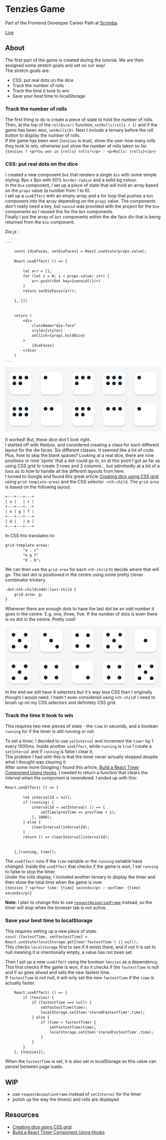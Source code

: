 # Tenzies Game

Part of the Frontend Developer Career Path at [Scrimba](https://scrimba.com/learn/frontend).  
  
[Live](https://mchlol.github.io/tenzies/) 

## About

The first part of the game is created during the tutorial. We are then assigned some stretch goals and set on our way!  
The stretch goals are:   
- CSS: put real dots on the dice
- Track the number of rolls
- Track the time it took to win
- Save your best time to localStorage

### Track the number of rolls

The first thing to do is create a piece of state to hold the number of rolls. Then, at the top of the `rollDice()` function, `setRolls(rolls + 1)` and if the game has been won, `setRolls(0)`. Next I include a ternary before the roll button to display the number of rolls.  
If the game has been won (`tenzies` is true), show the user how many rolls they took to win, otherwise just show the number of rolls taken so far.  
`{tenzies ? <p>You won in {rolls} rolls!</p> : <p>Rolls: {rolls}</p>}` 

### CSS: put real dots on the dice

I created a new component `Dot` that renders a single `div` with some simple styling: 8px x 8px with 50% `border-radius` and a solid bg colour.  
In the `Die` component, I set up a piece of state that will hold an array based on the `props` value (a number from 1 to 6).  
I set up a `useEffect` with an empty array and a for loop that pushes a `Dot` component into the array depending on the `props` value. The components don't really need a key, but `nanoid` was provided with the project for the `Die` components so I reused this for the `Dot` components.  
Finally I put the array of `Dot` components within the die face div that is being returned from the `Die` component.  
  
*Die.js :*
```
...

    const [dieFaces, setDieFaces] = React.useState(props.value);

    React.useEffect( () => {

        let arr = [];
        for (let i = 0; i < props.value; i++) {
            arr.push(<Dot key={nanoid()}/>)
        }
        return setDieFaces(arr);
        
    }, [])


    return (
        <div 
            className="die-face" 
            style={styles}
            onClick={props.holdDice}
        >
            {dieFaces}
        </div>
    )
...
```
![dice](./assets/dice01.png)

It worked! But, these dice don't look right.  
I started off with flexbox, and considered creating a class for each different layout for the die faces. Six different classes. It seemed like a lot of code. Plus, how to skip the blank spaces? Looking at a real dice, there are nine positions or nine 'spots' that a dot could go in, so at this point I got as far as using CSS grid to create 3 rows and 3 columns... but admittedly at a bit of a loss as to how to handle all the different layouts from here.  
I turned to Google and found this great article [Creating dice using CSS grid](https://dev.to/ekeijl/creating-dice-using-css-grid-j4) using `grid-template-areas` and the CSS selector `:nth-child`. The `grid-area` is based on the following layout.  
```
+---+---+---+
| a |   | c |
+---+---+---+
| e | g | f |
+---+---+---+
| d |   | b |
+---+---+---+
```
In CSS this translates to:  
```
grid-template-areas:
        "a . c"
        "e g f"
        "d . b";
```
We can then use the `grid-area` for each `nth-child` to decide where that will go. The last dot is positioned in the centre using some pretty clever combinator trickery.  
```
.dot:nth-child(odd):last-child {
    grid-area: g;
}
```
Wherever there are enough dots to have the last dot be an odd number it goes in the centre. E.g. one, three, five. If the number of dots is even there is no dot in the centre. Pretty cool!  

![dice](./assets/dice02.png)  
In the end we still have 6 selectors but it's way less CSS than I originally thought I would need. I hadn't even considered using `nth-child`! I need to brush up on my CSS selectors and definitely CSS grid.  

### Track the time it took to win

This requires two new pieces of state - the `time` in seconds, and a boolean `running` for if the timer is still running or not.  

To set a timer, I decided to use `setInterval` and increment the `timer` by 1 every 1000ms. Inside another `useEffect`, while `running` is `true` I create a `setInterval` and if `running` is false I clear it.  
The problem I had with this is that the timer never actually stopped despite what I thought was clearing it.  
After some more Googling I found this article, [Build a React Timer Component Using Hooks](https://upmostly.com/tutorials/build-a-react-timer-component-using-hooks). I needed to return a function that clears the interval when the component is rerendered.
I ended up with this:  
```
React.useEffect( () => {

        let intervalId = null;
        if (running) {
            intervalId = setInterval( () => {
                setTime(prevTime => prevTime + 1);
            }, 1000);
        } else {
            clearInterval(intervalId);
        }
        return () => clearInterval(intervalId);
        

    },[running, time]);
```
The `useEffect` runs if the `time` variable or the `running` variable have changed. Inside the `useEffect` that checks if the game is won, I set `running` to false to stop the timer.   
Under the rolls display, I included another ternary to display the timer and then show the total time when the game is over.  
`{tenzies ? <p>Your time: {time} seconds</p> : <p>Time: {time} seconds</p>}`

**Note:** I plan to change this to use [`requestAnimationFrame`](https://developer.mozilla.org/en-US/docs/Web/API/window/requestAnimationFrame) instead, so the timer will stop when the browser tab is not active.  

### Save your best time to localStorage

This requires setting up a new piece of state.  
`const [fastestTime, setFastestTime] = React.useState(localStorage.getItem('fastestTime') || null);`  
This checks `localStorage` first to see if it exists there, and if not it is set to null meaning it is intentionally empty, a value has not been set. 

Then I set up a new `useEffect` using the boolean `tenzies` as a dependency. This first checks if the game is won, if so it checks if the `fastestTime` is null and if so goes ahead and sets the new fastest time.  
If `fastestTime` is not null, it will only set the new `fastestTime` if the `time` is actually faster.  

```
    React.useEffect( () => {
        if (tenzies) {
            if (fastestTime === null) {
                setFastestTime(time);
                localStorage.setItem('storedFastestTime',time);
            } else {
                if (time < fastestTime) {
                    setFastestTime(time);
                    localStorage.setItem('storedFastestTime',time);
                } 
            }
        } 
    }, [tenzies]);
```

When the `fastestTime` is set, it is also set in localStorage so this value can persist between page loads.  


## WIP 

- use `requestAnimationFrame` instead of `setInterval` for the timer
- polish up the way the time(s) and rolls are displayed


## Resources

- [Creating dice using CSS grid](https://dev.to/ekeijl/creating-dice-using-css-grid-j4)
- [Build a React Timer Component Using Hooks](https://upmostly.com/tutorials/build-a-react-timer-component-using-hooks)


